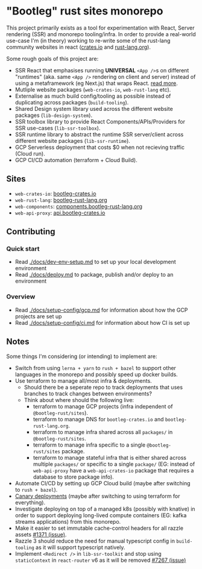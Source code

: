 # "Bootleg" rust sites monorepo

This project primarily exists as a tool for experimentation with React, Server rendering (SSR) and monorepo tooling/infra. In order to provide a real-world use-case I'm (in theory) working to re-write some of the rust-lang community websites in react ([crates.io](https://crates.io/) and [rust-lang.org](https://www.rust-lang.org/)).

Some rough goals of this project are:

* SSR React that emphasises running **UNIVERSAL** `<App />`s on different "runtimes" (aka. same `<App />` rendering on client and server) instead of using a metaframework (eg Next.js) that wraps React. [read more](./docs/react-runtime-vs-metaframework.md).
* Mutliple website packages (`web-crates-io`, `web-rust-lang` etc).
* Externalise as much build config/tooling as possible instead of duplicating across packages (`build-tooling`).
* Shared Design system library used across the different website packages (`lib-design-system`).
* SSR toolbox library to provide React Components/APIs/Providers for SSR use-cases (`lib-ssr-toolbox`).
* SSR runtime library to abstract the runtime SSR server/client across different website packages (`lib-ssr-runtime`).
* GCP Serverless deployment that costs $0 when not recieving traffic (Cloud run).
* GCP CI/CD automation (terraform + Cloud Build).

## Sites

* `web-crates-io`: [bootleg-crates.io](https://bootleg-crates.io)
* `web-rust-lang`: [bootleg-rust-lang.org](https://bootleg-rust-lang.org)
* `web-components`: [components.bootleg-rust-lang.org](https://components.bootleg-rust-lang.org)
* `web-api-proxy`: [api.bootleg-crates.io](https://api.bootleg-crates.io/api/v1/summary)

## Contributing

### Quick start

* Read [./docs/dev-env-setup.md](./docs/dev-env-setup.md) to set up your local development environment
* Read [./docs/deploy.md](./docs/deploy.md) to package, publish and/or deploy to an environment

### Overview

* Read [./docs/setup-config/gcp.md](./docs/setup-config/gcp.md) for information about how the GCP projects are set up
* Read [./docs/setup-config/ci.md](./docs/setup-config/ci.md) for information about how CI is set up

## Notes

Some things I'm considering (or intending) to implement are:

* Switch from using `lerna + yarn` to `rush + bazel` to support other languages in the monorepo and possibly speed up docker builds.
* Use terraform to manage all/most infra & deployments.
  * Should there be a seperate repo to track deployments that uses branches to track changes between environments?
  * Think about where should the following live:
    * terraform to manage GCP projects (infra independent of `@bootleg-rust/sites`).
    * terraform to manage DNS for `bootleg-crates.io` and `bootleg-rust-lang.org`.
    * terraform to manage infra shared across all `packages/` in `@bootleg-rust/sites`.
    * terraform to manage infra specific to a single `@bootleg-rust/sites` package.
    * terraform to manage stateful infra that is either shared across multiple `packages/` or specific to a single `package/` (EG: instead of `web-api-proxy` have a `web-api-crates-io` package that requires a database to store package info).
* Automate CI/CD by setting up GCP Cloud build (maybe after switching to `rush + bazel`).
* [Canary deployments](https://github.com/ahmetb/cloud-run-faq#how-to-do-canary-or-bluegreen-deployments-on-cloud-run) (maybe after switching to using terraform for everything).
* Investigate deploying on top of a managed k8s (possibly with knative) in order to support deploying long-lived compute containers (EG: kafka streams applications) from this monorepo.
* Make it easier to set immutable cache-control headers for all razzle assets [#1371 (issue)](https://github.com/jaredpalmer/razzle/issues/1371).
* Razzle 3 should reduce the need for manual typescript config in `build-tooling` as it will support typescript natively.
* Implement `<Redirect />` in `lib-ssr-toolkit` and stop using `staticContext` in `react-router` v6 as it will be removed [#7267 (issue)](https://github.com/ReactTraining/react-router/issues/7267)
